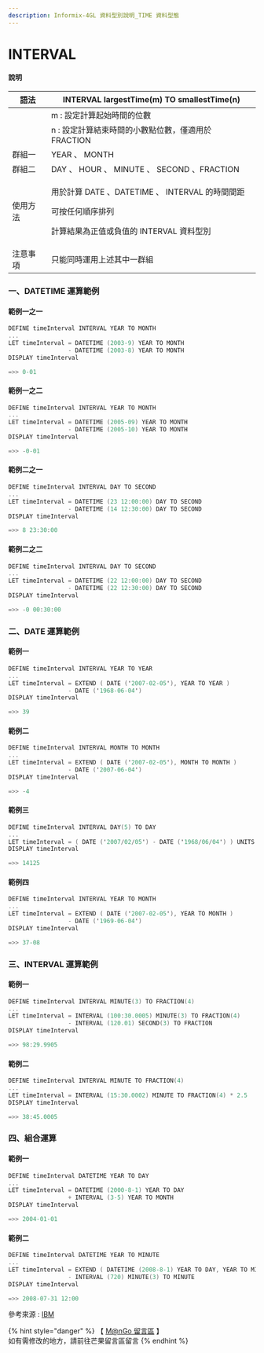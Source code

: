 ```yaml
---
description: Informix-4GL 資料型別說明_TIME 資料型態
---
```


# INTERVAL

#### 說明

| 語法   | INTERVAL largestTime(m) TO smallestTime(n)                                                 |
| ---- | ------------------------------------------------------------------------------------------ |
|      | m : 設定計算起始時間的位數                                                                            |
|      | n  : 設定計算結束時間的小數點位數，僅適用於 FRACTION                                                          |
| 群組一  | YEAR 、 MONTH                                                                               |
| 群組二  | DAY 、 HOUR 、 MINUTE 、 SECOND 、FRACTION                                                     |
| 使用方法 | <p>用於計算 DATE 、DATETIME 、 INTERVAL 的時間間距</p><p>可按任何順序排列</p><p>計算結果為正值或負值的 INTERVAL 資料型別</p> |
| 注意事項 | 只能同時運用上述其中一群組                                                                              |

### 一、DATETIME 運算範例

#### 範例一之一

```objectivec
DEFINE timeInterval INTERVAL YEAR TO MONTH
...
LET timeInterval = DATETIME (2003-9) YEAR TO MONTH
                 - DATETIME (2003-8) YEAR TO MONTH
DISPLAY timeInterval

=>> 0-01
```

#### 範例一之二

```objectivec
DEFINE timeInterval INTERVAL YEAR TO MONTH
...
LET timeInterval = DATETIME (2005-09) YEAR TO MONTH
                 - DATETIME (2005-10) YEAR TO MONTH
DISPLAY timeInterval

=>> -0-01
```

#### 範例二之一

```objectivec
DEFINE timeInterval INTERVAL DAY TO SECOND
...
LET timeInterval = DATETIME (23 12:00:00) DAY TO SECOND
                 - DATETIME (14 12:30:00) DAY TO SECOND
DISPLAY timeInterval

=>> 8 23:30:00
```

#### 範例二之二

```objectivec
DEFINE timeInterval INTERVAL DAY TO SECOND
...
LET timeInterval = DATETIME (22 12:00:00) DAY TO SECOND
                 - DATETIME (22 12:30:00) DAY TO SECOND
DISPLAY timeInterval

=>> -0 00:30:00
```

### 二、DATE 運算範例

#### 範例一

```objectivec
DEFINE timeInterval INTERVAL YEAR TO YEAR
...
LET timeInterval = EXTEND ( DATE ('2007-02-05'), YEAR TO YEAR )
                 - DATE ('1968-06-04')
DISPLAY timeInterval 

=>> 39
```

#### 範例二

```objectivec
DEFINE timeInterval INTERVAL MONTH TO MONTH
...
LET timeInterval = EXTEND ( DATE ('2007-02-05'), MONTH TO MONTH )
                 - DATE ('2007-06-04')
DISPLAY timeInterval 

=>> -4
```

#### 範例三

```objectivec
DEFINE timeInterval INTERVAL DAY(5) TO DAY
...
LET timeInterval = ( DATE ('2007/02/05') - DATE ('1968/06/04') ) UNITS DAY
DISPLAY timeInterval

=>> 14125
```

#### 範例四

```objectivec
DEFINE timeInterval INTERVAL YEAR TO MONTH
...
LET timeInterval = EXTEND ( DATE ('2007-02-05'), YEAR TO MONTH )
                 - DATE ('1969-06-04')
DISPLAY timeInterval

=>> 37-08
```

### 三、INTERVAL 運算範例

#### 範例一

```objectivec
DEFINE timeInterval INTERVAL MINUTE(3) TO FRACTION(4)
...
LET timeInterval = INTERVAL (100:30.0005) MINUTE(3) TO FRACTION(4)
                 - INTERVAL (120.01) SECOND(3) TO FRACTION
DISPLAY timeInterval

=>> 98:29.9905
```

#### 範例二

```objectivec
DEFINE timeInterval INTERVAL MINUTE TO FRACTION(4)
...
LET timeInterval = INTERVAL (15:30.0002) MINUTE TO FRACTION(4) * 2.5
DISPLAY timeInterval

=>> 38:45.0005
```

### 四、組合運算

#### 範例一

```objectivec
DEFINE timeInterval DATETIME YEAR TO DAY
...
LET timeInterval = DATETIME (2000-8-1) YEAR TO DAY
                 + INTERVAL (3-5) YEAR TO MONTH
DISPLAY timeInterval

=>> 2004-01-01
```

#### 範例二

```objectivec
DEFINE timeInterval DATETIME YEAR TO MINUTE
...
LET timeInterval = EXTEND ( DATETIME (2008-8-1) YEAR TO DAY, YEAR TO MINUTE )
                 - INTERVAL (720) MINUTE(3) TO MINUTE
DISPLAY timeInterval

=>> 2008-07-31 12:00
```

參考來源 : [IBM](https://www.ibm.com/docs/en/informix-servers/14.10?topic=bidt-time-data-types)

{% hint style="danger" %}
【 [M@nGo 留言區](https://give0714.pixnet.net/blog/post/46114972-informix-4gl-%E7%B0%A1%E5%96%AE%E8%B3%87%E6%96%99%E5%9E%8B%E5%88%A5%E3%80%8A-time-data-%E3%80%8B\(-%E4%B8%89-\)) 】\
如有需修改的地方，請前往芒果留言區留言
{% endhint %}

